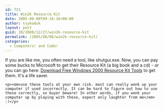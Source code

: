 ```yaml
---
id: 721
title: Win2k Resource Kit
date: 2005-08-08T09:16:16+00:00
author: tsykoduk
layout: post
guid: 30/2008/12/27/win2k-resource-kit
permalink: /2005/08/08/win2k-resource-kit/
categories:
  - Computers! and Code!
---
```

<p>If you are like me, you often need a tool, like shutgui.exe. Now, you can pay some bucks to Microsoft to get their Resource Kit (a big book and a cd) - or you can go here: <a href="http://www.petri.co.il/download_free_reskit_tools.htm">Download Free Windows 2000 Resource Kit Tools</a> to get them. It's a life saver.</p>


	<p><em>use these tools at your own risk. most can really wonk up your computer if used incorrectly. It can be hard to figure out how to use these correctly, so buyer beware! In other words, if you wonk your computer up by playing with these, expect only laughter from me</em> :)</p>